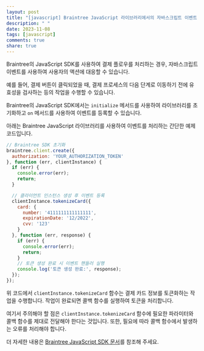 ```yaml
---
layout: post
title: "[javascript] Braintree JavaScript 라이브러리에서의 자바스크립트 이벤트 처리 방법은 무엇인가요?"
description: " "
date: 2023-11-08
tags: [javascript]
comments: true
share: true
---
```


Braintree의 JavaScript SDK를 사용하여 결제 플로우를 처리하는 경우, 자바스크립트 이벤트를 사용하여 사용자의 액션에 대응할 수 있습니다. 

예를 들어, 결제 버튼이 클릭되었을 때, 결제 프로세스의 다음 단계로 이동하기 전에 유효성을 검사하는 등의 작업을 수행할 수 있습니다. 

Braintree의 JavaScript SDK에서는 `initialize` 메서드를 사용하여 라이브러리를 초기화하고 `on` 메서드를 사용하여 이벤트를 등록할 수 있습니다.

아래는 Braintree JavaScript 라이브러리를 사용하여 이벤트를 처리하는 간단한 예제 코드입니다.

```javascript
// Braintree SDK 초기화
braintree.client.create({
  authorization: 'YOUR_AUTHORIZATION_TOKEN'
}, function (err, clientInstance) {
  if (err) {
    console.error(err);
    return;
  }

  // 클라이언트 인스턴스 생성 후 이벤트 등록
  clientInstance.tokenizeCard({
    card: {
      number: '4111111111111111',
      expirationDate: '12/2022',
      cvv: '123'
    }
  }, function (err, response) {
    if (err) {
      console.error(err);
      return;
    }
    // 토큰 생성 완료 시 이벤트 핸들러 실행
    console.log('토큰 생성 완료:', response);
  });
});
```

위 코드에서 `clientInstance.tokenizeCard` 함수는 결제 카드 정보를 토큰화하는 작업을 수행합니다. 작업이 완료되면 콜백 함수를 실행하여 토큰을 처리합니다.

여기서 주의해야 할 점은 `clientInstance.tokenizeCard` 함수에 필요한 파라미터와 콜백 함수를 제대로 전달해야 한다는 것입니다. 또한, 필요에 따라 콜백 함수에서 발생하는 오류를 처리해야 합니다.

더 자세한 내용은 [Braintree JavaScript SDK 문서](https://developers.braintreepayments.com/guides/payment-method-nonces)를 참조해 주세요.